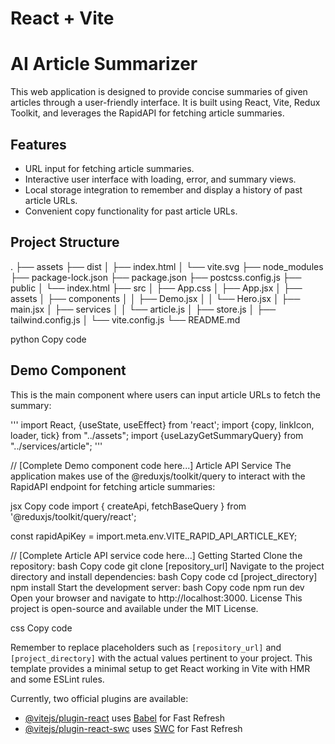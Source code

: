 # React + Vite
# AI Article Summarizer

This web application is designed to provide concise summaries of given articles through a user-friendly interface. It is built using React, Vite, Redux Toolkit, and leverages the RapidAPI for fetching article summaries.

## Features

- URL input for fetching article summaries.
- Interactive user interface with loading, error, and summary views.
- Local storage integration to remember and display a history of past article URLs.
- Convenient copy functionality for past article URLs.

## Project Structure

.
├── assets
├── dist
│ ├── index.html
│ └── vite.svg
├── node_modules
├── package-lock.json
├── package.json
├── postcss.config.js
├── public
│ └── index.html
├── src
│ ├── App.css
│ ├── App.jsx
│ ├── assets
│ ├── components
│ │ ├── Demo.jsx
│ │ └── Hero.jsx
│ ├── main.jsx
│ ├── services
│ │ └── article.js
│ ├── store.js
│ ├── tailwind.config.js
│ └── vite.config.js
└── README.md

python
Copy code

## Demo Component

This is the main component where users can input article URLs to fetch the summary:

'''
import React, {useState, useEffect} from 'react';
import {copy, linkIcon, loader, tick} from "../assets";
import {useLazyGetSummaryQuery} from "../services/article";
'''

// [Complete Demo component code here...]
Article API Service
The application makes use of the @reduxjs/toolkit/query to interact with the RapidAPI endpoint for fetching article summaries:

jsx
Copy code
import { createApi, fetchBaseQuery } from '@reduxjs/toolkit/query/react';

const rapidApiKey = import.meta.env.VITE_RAPID_API_ARTICLE_KEY;

// [Complete Article API service code here...]
Getting Started
Clone the repository:
bash
Copy code
git clone [repository_url]
Navigate to the project directory and install dependencies:
bash
Copy code
cd [project_directory]
npm install
Start the development server:
bash
Copy code
npm run dev
Open your browser and navigate to http://localhost:3000.
License
This project is open-source and available under the MIT License.

css
Copy code

Remember to replace placeholders such as `[repository_url]` and `[project_directory]` with the actual values pertinent to your project.
This template provides a minimal setup to get React working in Vite with HMR and some ESLint rules.

Currently, two official plugins are available:

- [@vitejs/plugin-react](https://github.com/vitejs/vite-plugin-react/blob/main/packages/plugin-react/README.md) uses [Babel](https://babeljs.io/) for Fast Refresh
- [@vitejs/plugin-react-swc](https://github.com/vitejs/vite-plugin-react-swc) uses [SWC](https://swc.rs/) for Fast Refresh
